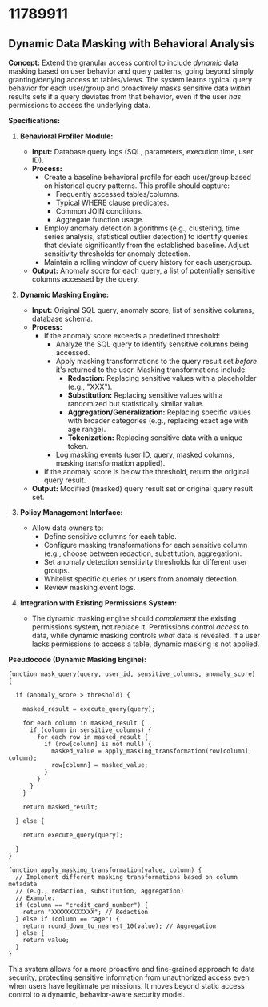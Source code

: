 # 11789911

## Dynamic Data Masking with Behavioral Analysis

**Concept:** Extend the granular access control to include *dynamic* data masking based on user behavior and query patterns, going beyond simply granting/denying access to tables/views. The system learns typical query behavior for each user/group and proactively masks sensitive data *within* results sets if a query deviates from that behavior, even if the user *has* permissions to access the underlying data.

**Specifications:**

1.  **Behavioral Profiler Module:**
    *   **Input:** Database query logs (SQL, parameters, execution time, user ID).
    *   **Process:**
        *   Create a baseline behavioral profile for each user/group based on historical query patterns. This profile should capture:
            *   Frequently accessed tables/columns.
            *   Typical WHERE clause predicates.
            *   Common JOIN conditions.
            *   Aggregate function usage.
        *   Employ anomaly detection algorithms (e.g., clustering, time series analysis, statistical outlier detection) to identify queries that deviate significantly from the established baseline.  Adjust sensitivity thresholds for anomaly detection.
        *   Maintain a rolling window of query history for each user/group.
    *   **Output:**  Anomaly score for each query, a list of potentially sensitive columns accessed by the query.

2.  **Dynamic Masking Engine:**
    *   **Input:**  Original SQL query, anomaly score, list of sensitive columns, database schema.
    *   **Process:**
        *   If the anomaly score exceeds a predefined threshold:
            *   Analyze the SQL query to identify sensitive columns being accessed.
            *   Apply masking transformations to the query result set *before* it's returned to the user. Masking transformations include:
                *   **Redaction:** Replacing sensitive values with a placeholder (e.g., "XXX").
                *   **Substitution:** Replacing sensitive values with a randomized but statistically similar value.
                *   **Aggregation/Generalization:** Replacing specific values with broader categories (e.g., replacing exact age with age range).
                *   **Tokenization:** Replacing sensitive data with a unique token.
            *   Log masking events (user ID, query, masked columns, masking transformation applied).
        *   If the anomaly score is below the threshold, return the original query result.
    *   **Output:**  Modified (masked) query result set or original query result set.

3.  **Policy Management Interface:**
    *   Allow data owners to:
        *   Define sensitive columns for each table.
        *   Configure masking transformations for each sensitive column (e.g., choose between redaction, substitution, aggregation).
        *   Set anomaly detection sensitivity thresholds for different user groups.
        *   Whitelist specific queries or users from anomaly detection.
        *   Review masking event logs.

4.  **Integration with Existing Permissions System:**
    *   The dynamic masking engine should *complement* the existing permissions system, not replace it.  Permissions control *access* to data, while dynamic masking controls *what* data is revealed.  If a user lacks permissions to access a table, dynamic masking is not applied.

**Pseudocode (Dynamic Masking Engine):**

```
function mask_query(query, user_id, sensitive_columns, anomaly_score) {

  if (anomaly_score > threshold) {

    masked_result = execute_query(query);

    for each column in masked_result {
      if (column in sensitive_columns) {
        for each row in masked_result {
          if (row[column] is not null) {
            masked_value = apply_masking_transformation(row[column], column);
            row[column] = masked_value;
          }
        }
      }
    }

    return masked_result;

  } else {

    return execute_query(query);

  }
}

function apply_masking_transformation(value, column) {
  // Implement different masking transformations based on column metadata
  // (e.g., redaction, substitution, aggregation)
  // Example:
  if (column == "credit_card_number") {
    return "XXXXXXXXXXXX"; // Redaction
  } else if (column == "age") {
    return round_down_to_nearest_10(value); // Aggregation
  } else {
    return value;
  }
}
```

This system allows for a more proactive and fine-grained approach to data security, protecting sensitive information from unauthorized access even when users have legitimate permissions. It moves beyond static access control to a dynamic, behavior-aware security model.